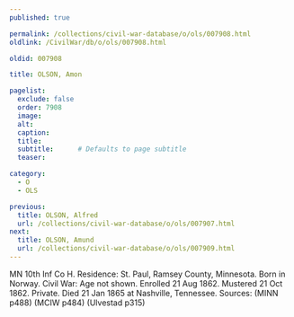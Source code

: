```yaml
---
published: true

permalink: /collections/civil-war-database/o/ols/007908.html
oldlink: /CivilWar/db/o/ols/007908.html

oldid: 007908

title: OLSON, Amon

pagelist:
  exclude: false
  order: 7908
  image: 
  alt:
  caption:
  title:
  subtitle:      # Defaults to page subtitle
  teaser:

category: 
  - O 
  - OLS

previous:
  title: OLSON, Alfred
  url: /collections/civil-war-database/o/ols/007907.html  
next:
  title: OLSON, Amund
  url: /collections/civil-war-database/o/ols/007909.html   
---
```

MN 10th Inf Co H. Residence: St. Paul, Ramsey County, Minnesota. Born in Norway. Civil War: Age not shown. Enrolled 21 Aug 1862. Mustered 21 Oct 1862. Private. Died 21 Jan 1865 at Nashville, Tennessee. Sources: (MINN p488) (MCIW p484) (Ulvestad p315)